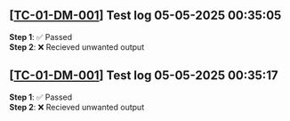 [[TC-01-DM-001](../../tests/TS-01_Metadata_managment/TS-DM-001#TC-01-DM-001)] Test log 05-05-2025 00:35:05
---
**Step 1**: ✅ Passed<br>
**Step 2**: ❌ Recieved unwanted output

[[TC-01-DM-001](../../tests/TS-01_Metadata_managment/TS-DM-001#TC-01-DM-001)] Test log 05-05-2025 00:35:17
---
**Step 1**: ✅ Passed<br>
**Step 2**: ❌ Recieved unwanted output

